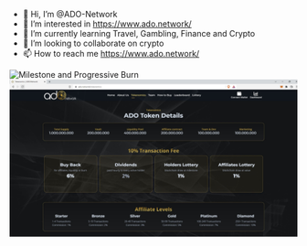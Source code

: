 - 👋 Hi, I’m @ADO-Network
- 👀 I’m interested in https://www.ado.network/
- 🌱 I’m currently learning Travel, Gambling, Finance and Crypto
- 💞️ I’m looking to collaborate on crypto
- 📫 How to reach me https://www.ado.network/

<!---
ADO-Network/ADO-Network is a ✨ special ✨ repository because its `README.md` (this file) appears on your GitHub profile.
You can click the Preview link to take a look at your changes.
--->
![Milestone and Progressive Burn](https://user-images.githubusercontent.com/101519417/158070767-c61575e2-fe87-4303-a0a0-f06656a155ae.jpg)
![Tokenomics and Affiliate Levels](https://github.com/ADO-Network/ADO-Network/blob/baab5b32b59403797187568aa9a466a9b14578c3/Tokenomics%20and%20Affiliate%20Levels.jpg)
